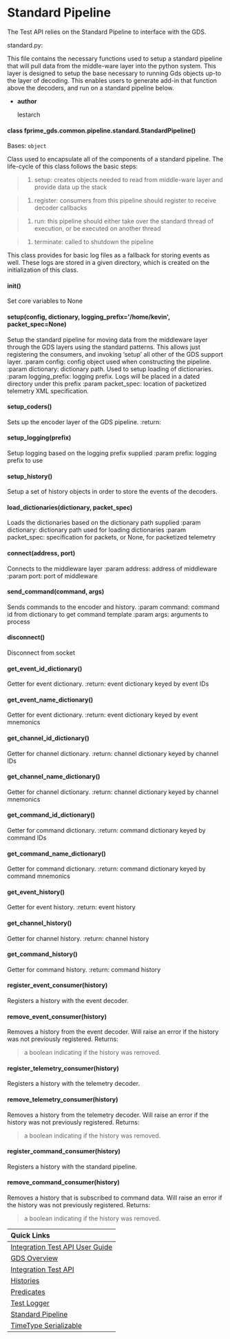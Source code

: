 # Standard Pipeline

The Test API relies on the Standard Pipeline to interface with the GDS.

standard.py:

This file contains the necessary functions used to setup a standard pipeline that will pull data from the middle-ware
layer into the python system. This layer is designed to setup the base necessary to running Gds objects up-to the layer
of decoding. This enables users to generate add-in that function above the decoders, and run on a standard pipeline
below.


* **author**

    lestarch



#### class fprime_gds.common.pipeline.standard.StandardPipeline()
Bases: `object`

Class used to encapsulate all of the components of a standard pipeline. The life-cycle of this class follows the
basic steps:

> 1. setup: creates objects needed to read from middle-ware layer and provide data up the stack

> 1. register: consumers from this pipeline should register to receive decoder callbacks

> 1. run: this pipeline should either take over the standard thread of execution, or be executed on another thread

> 1. terminate: called to shutdown the pipeline

This class provides for basic log files as a fallback for storing events as well. These logs are stored in a given
directory, which is created on the initialization of this class.


#### __init__()
Set core variables to None


#### setup(config, dictionary, logging_prefix='/home/kevin', packet_spec=None)
Setup the standard pipeline for moving data from the middleware layer through the GDS layers using the standard
patterns. This allows just registering the consumers, and invoking ‘setup’ all other of the GDS support layer.
:param config: config object used when constructing the pipeline.
:param dictionary: dictionary path. Used to setup loading of dictionaries.
:param logging_prefix: logging prefix. Logs will be placed in a dated directory under this prefix
:param packet_spec: location of packetized telemetry XML specification.


#### setup_coders()
Sets up the encoder layer of the GDS pipeline.
:return:


#### setup_logging(prefix)
Setup logging based on the logging prefix supplied
:param prefix: logging prefix to use


#### setup_history()
Setup a set of history objects in order to store the events of the decoders.


#### load_dictionaries(dictionary, packet_spec)
Loads the dictionaries based on the dictionary path supplied
:param dictionary: dictionary path used for loading dictionaries
:param packet_spec: specification for packets, or None, for packetized telemetry


#### connect(address, port)
Connects to the middleware layer
:param address: address of middleware
:param port: port of middleware


#### send_command(command, args)
Sends commands to the encoder and history.
:param command: command id from dictionary to get command template
:param args: arguments to process


#### disconnect()
Disconnect from socket


#### get_event_id_dictionary()
Getter for event dictionary.
:return: event dictionary keyed by event IDs


#### get_event_name_dictionary()
Getter for event dictionary.
:return: event dictionary keyed by event mnemonics


#### get_channel_id_dictionary()
Getter for channel dictionary.
:return: channel dictionary keyed by channel IDs


#### get_channel_name_dictionary()
Getter for channel dictionary.
:return: channel dictionary keyed by channel mnemonics


#### get_command_id_dictionary()
Getter for command dictionary.
:return: command dictionary keyed by command IDs


#### get_command_name_dictionary()
Getter for command dictionary.
:return: command dictionary keyed by command mnemonics


#### get_event_history()
Getter for event history.
:return: event history


#### get_channel_history()
Getter for channel history.
:return: channel history


#### get_command_history()
Getter for command history.
:return: command history


#### register_event_consumer(history)
Registers a history with the event decoder.


#### remove_event_consumer(history)
Removes a history from the event decoder. Will raise an error if the history was not
previously registered.
Returns:

> a boolean indicating if the history was removed.


#### register_telemetry_consumer(history)
Registers a history with the telemetry decoder.


#### remove_telemetry_consumer(history)
Removes a history from the telemetry decoder. Will raise an error if the history was not
previously registered.
Returns:

> a boolean indicating if the history was removed.


#### register_command_consumer(history)
Registers a history with the standard pipeline.


#### remove_command_consumer(history)
Removes a history that is subscribed to command data. Will raise an error if the history
was not previously registered.
Returns:

> a boolean indicating if the history was removed.

|Quick Links|
|:----------|
|[Integration Test API User Guide](../../../user_guide.md)|
|[GDS Overview](../../../../../README.md)|
|[Integration Test API](integration_test_api.md)|
|[Histories](histories.md)|
|[Predicates](predicates.md)|
|[Test Logger](test_logger.md)|
|[Standard Pipeline](standard_pipeline.md)|
|[TimeType Serializable](time_type.md)|